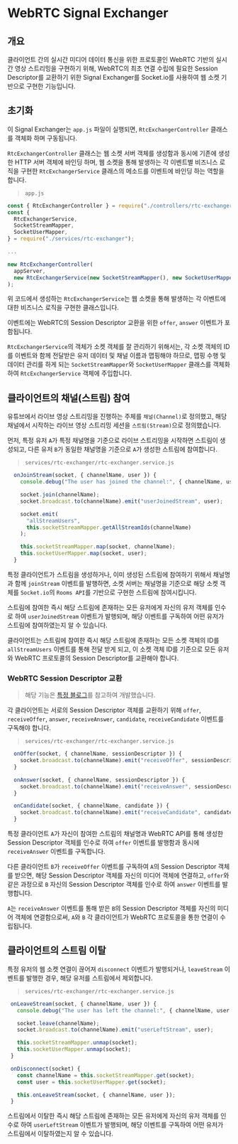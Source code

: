 # WebRTC Signal Exchanger

## 개요

클라이언트 간의 실시간 미디어 데이터 통신을 위한 프로토콜인 WebRTC 기반의
실시간 영상 스트리밍을 구현하기 위해, WebRTC의 최초 연결 수립에 필요한 Session Descriptor를
교환하기 위한 Signal Exchanger를 Socket.io를 사용하여 웹 소켓 기반으로 구현한 기능입니다.

## 초기화

이 Signal Exchanger는 `app.js` 파일이 실행되면, `RtcExchangerController` 클래스를 객체화 하며 구동됩니다.

`RtcExchangerController` 클래스는 웹 소켓 서버 객체를 생성함과 동시에 기존에 생성한 HTTP 서버 객체에 바인딩 하며, 웹 소켓을 통해 발생하는 각 이벤트별 비즈니스 로직을 구현한 `RtcExchangerService` 클래스의 메소드를 이벤트에 바인딩 하는 역할을 합니다.

> `app.js`

```javascript
const { RtcExchangerController } = require("./controllers/rtc-exchanger");
const {
  RtcExchangerService,
  SocketStreamMapper,
  SocketUserMapper,
} = require("./services/rtc-exchanger");

...

new RtcExchangerController(
  appServer,
  new RtcExchangerService(new SocketStreamMapper(), new SocketUserMapper())
);
```

위 코드에서 생성하는 `RtcExchangerService`는 웹 소켓을 통해 발생하는 각 이벤트에 대한 비즈니스 로직을 구현한 클래스입니다.

이벤트에는 WebRTC의 Session Descriptor 교환을 위한 `offer`, `answer` 이벤트가 포함됩니다.

`RtcExchangerService`의 객체가 소켓 객체를 잘 관리하기 위해서는, 각 소켓 객체의 ID를 이벤트와 함께 전달받은 유저 데이터 및 채널 이름과 맵핑해야 하므로, 맵핑 수행 및 데이터 관리를 하게 되는 `SocketStreamMapper`와 `SocketUserMapper` 클래스를 객체화 하여 `RtcExchangerService` 객체에 주입합니다.

## 클라이언트의 채널(스트림) 참여

유튜브에서 라이브 영상 스트리밍을 진행하는 주체를 `채널(Channel)`로 정의했고, 해당 채널에서 시작하는 라이브 영상 스트리밍 세션을 `스트림(Stream)`으로 정의했습니다.

먼저, 특정 유저 `A`가 특정 채널명을 기준으로 라이브 스트리밍을 시작하면 스트림이 생성되고, 다른 유저 `B`가 동일한 채널명을 기준으로 `A`가 생성한 스트림에 참여합니다.

> `services/rtc-exchanger/rtc-exchanger.service.js`

```javascript
  onJoinStream(socket, { channelName, user }) {
    console.debug("The user has joined the channel:", { channelName, user });

    socket.join(channelName);
    socket.broadcast.to(channelName).emit("userJoinedStream", user);

    socket.emit(
      "allStreamUsers",
      this.socketStreamMapper.getAllStreamIds(channelName)
    );

    this.socketStreamMapper.map(socket, channelName);
    this.socketUserMapper.map(socket, user);
  }
```

특정 클라이언트가 스트림을 생성하거나, 이미 생성된 스트림에 참여하기 위해서 채널명과 함께  `joinStream` 이벤트를 발행하면, 소켓 서버는 채널명을 기준으로 해당 소켓 객체를 `Socket.io`의 `Rooms API`를 기반으로 구현한 스트림에 참여시킵니다.

스트림에 참여한 즉시 해당 스트림에 존재하는 모든 유저에게 자신의 유저 객체를 인수로 하여 `userJoinedStream` 이벤트가 발행되며, 해당 이벤트를 구독하여 어떤 유저가 스트림에 참여하였는지 알 수 있습니다.

클라이언트는 스트림에 참여한 즉시 해당 스트림에 존재하는 모든 소켓 객체의 ID를 `allStreamUsers` 이벤트를 통해 전달 받게 되고, 이 소켓 객체 ID를 기준으로 모든 유저와 WebRTC 프로토콜의 Session Descriptor를 교환해야 합니다.

### WebRTC Session Descriptor 교환

> 해당 기능은 [특정 블로그](https://surprisecomputer.tistory.com/9)를 참고하여 개발했습니다.

각 클라이언트는 서로의 Session Descriptor 객체를 교환하기 위해 `offer`, `receiveOffer`, `answer`, `receiveAnswer`, `candidate`, `receiveCandidate` 이벤트를 구독해야 합니다.

> `services/rtc-exchanger/rtc-exchanger.service.js`

```javascript
  onOffer(socket, { channelName, sessionDescriptor }) {
    socket.broadcast.to(channelName).emit("receiveOffer", sessionDescriptor);
  }

  onAnswer(socket, { channelName, sessionDescriptor }) {
    socket.broadcast.to(channelName).emit("receiveAnswer", sessionDescriptor);
  }

  onCandidate(socket, { channelName, candidate }) {
    socket.broadcast.to(channelName).emit("receiveCandidate", candidate);
  }
```

특정 클라이언트 `A`가 자신이 참여한 스트림의 채널명과 WebRTC API를 통해 생성한 Session Descriptor 객체를 인수로 하여 `offer` 이벤트를 발행함과 동시에 `receiveAnswer` 이벤트를 구독합니다.

다른 클라이언트 `B`가 `receiveOffer` 이벤트를 구독하여 `A`의 Session Descriptor 객체를 받으면, 해당 Session Descriptor 객체를 자신의 미디어 객체에 연결하고, `offer`와 같은 과정으로 `B` 자신의 Session Descriptor 객체를 인수로 하여 `answer` 이벤트를 발행합니다.

`A`는 `receiveAnswer` 이벤트를 통해 받은 `B`의 Session Descriptor 객체를 자신의 미디어 객체에 연결함으로써, `A`와 `B` 각 클라이언트가 WebRTC 프로토콜을 통한 연결이 수립됩니다.

## 클라이언트의 스트림 이탈

특정 유저의 웹 소켓 연결이 끊어져 `disconnect` 이벤트가 발행되거나, `leaveStream` 이벤트를 발행한 경우, 해당 유저를 스트림에서 제외합니다.

> `services/rtc-exchanger/rtc-exchanger.service.js`

```javascript
 onLeaveStream(socket, { channelName, user }) {
   console.debug("The user has left the channel:", { channelName, user });

   socket.leave(channelName);
   socket.broadcast.to(channelName).emit("userLeftStream", user);

   this.socketStreamMapper.unmap(socket);
   this.socketUserMapper.unmap(socket);
 }

 onDisconnect(socket) {
   const channelName = this.socketStreamMapper.get(socket);
   const user = this.socketUserMapper.get(socket);

   this.onLeaveStream(socket, { channelName, user });
 }
```

스트림에서 이탈한 즉시 해당 스트림에 존재하는 모든 유저에게 자신의 유저 객체를 인수로 하여 `userLeftStream` 이벤트가 발행되며, 해당 이벤트를 구독하여 어떤 유저가 스트림에서 이탈하였는지 알 수 있습니다.
